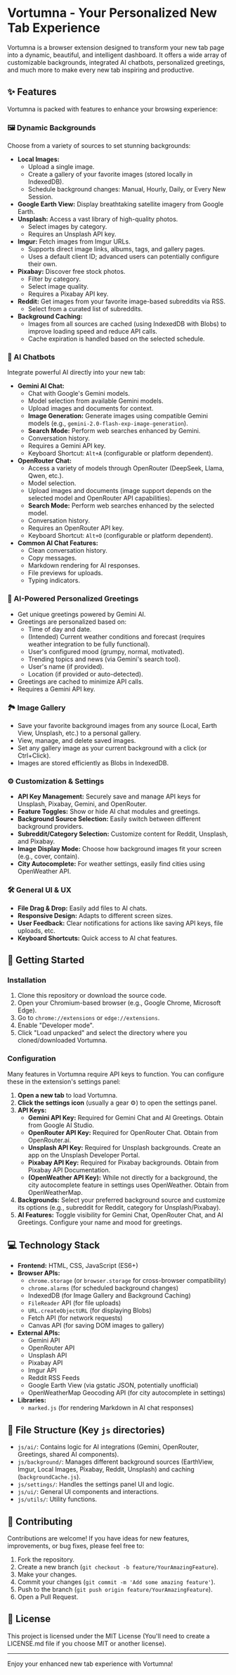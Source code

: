 # Vortumna - Your Personalized New Tab Experience

Vortumna is a browser extension designed to transform your new tab page into a dynamic, beautiful, and intelligent dashboard. It offers a wide array of customizable backgrounds, integrated AI chatbots, personalized greetings, and much more to make every new tab inspiring and productive.

## ✨ Features

Vortumna is packed with features to enhance your browsing experience:

### 🖼️ Dynamic Backgrounds
Choose from a variety of sources to set stunning backgrounds:

*   **Local Images:**
    *   Upload a single image.
    *   Create a gallery of your favorite images (stored locally in IndexedDB).
    *   Schedule background changes: Manual, Hourly, Daily, or Every New Session.
*   **Google Earth View:** Display breathtaking satellite imagery from Google Earth.
*   **Unsplash:** Access a vast library of high-quality photos.
    *   Select images by category.
    *   Requires an Unsplash API key.
*   **Imgur:** Fetch images from Imgur URLs.
    *   Supports direct image links, albums, tags, and gallery pages.
    *   Uses a default client ID; advanced users can potentially configure their own.
*   **Pixabay:** Discover free stock photos.
    *   Filter by category.
    *   Select image quality.
    *   Requires a Pixabay API key.
*   **Reddit:** Get images from your favorite image-based subreddits via RSS.
    *   Select from a curated list of subreddits.
*   **Background Caching:**
    *   Images from all sources are cached (using IndexedDB with Blobs) to improve loading speed and reduce API calls.
    *   Cache expiration is handled based on the selected schedule.

### 💬 AI Chatbots
Integrate powerful AI directly into your new tab:

*   **Gemini AI Chat:**
    *   Chat with Google's Gemini models.
    *   Model selection from available Gemini models.
    *   Upload images and documents for context.
    *   **Image Generation:** Generate images using compatible Gemini models (e.g., `gemini-2.0-flash-exp-image-generation`).
    *   **Search Mode:** Perform web searches enhanced by Gemini.
    *   Conversation history.
    *   Requires a Gemini API key.
    *   Keyboard Shortcut: `Alt+A` (configurable or platform dependent).
*   **OpenRouter Chat:**
    *   Access a variety of models through OpenRouter (DeepSeek, Llama, Qwen, etc.).
    *   Model selection.
    *   Upload images and documents (image support depends on the selected model and OpenRouter API capabilities).
    *   **Search Mode:** Perform web searches enhanced by the selected model.
    *   Conversation history.
    *   Requires an OpenRouter API key.
    *   Keyboard Shortcut: `Alt+O` (configurable or platform dependent).
*   **Common AI Chat Features:**
    *   Clean conversation history.
    *   Copy messages.
    *   Markdown rendering for AI responses.
    *   File previews for uploads.
    *   Typing indicators.

### 👋 AI-Powered Personalized Greetings
*   Get unique greetings powered by Gemini AI.
*   Greetings are personalized based on:
    *   Time of day and date.
    *   (Intended) Current weather conditions and forecast (requires weather integration to be fully functional).
    *   User's configured mood (grumpy, normal, motivated).
    *   Trending topics and news (via Gemini's search tool).
    *   User's name (if provided).
    *   Location (if provided or auto-detected).
*   Greetings are cached to minimize API calls.
*   Requires a Gemini API key.

### 🏞️ Image Gallery
*   Save your favorite background images from any source (Local, Earth View, Unsplash, etc.) to a personal gallery.
*   View, manage, and delete saved images.
*   Set any gallery image as your current background with a click (or Ctrl+Click).
*   Images are stored efficiently as Blobs in IndexedDB.

### ⚙️ Customization & Settings
*   **API Key Management:** Securely save and manage API keys for Unsplash, Pixabay, Gemini, and OpenRouter.
*   **Feature Toggles:** Show or hide AI chat modules and greetings.
*   **Background Source Selection:** Easily switch between different background providers.
*   **Subreddit/Category Selection:** Customize content for Reddit, Unsplash, and Pixabay.
*   **Image Display Mode:** Choose how background images fit your screen (e.g., cover, contain).
*   **City Autocomplete:** For weather settings, easily find cities using OpenWeather API.

### 🛠️ General UI & UX
*   **File Drag & Drop:** Easily add files to AI chats.
*   **Responsive Design:** Adapts to different screen sizes.
*   **User Feedback:** Clear notifications for actions like saving API keys, file uploads, etc.
*   **Keyboard Shortcuts:** Quick access to AI chat features.

## 🚀 Getting Started

### Installation
1.  Clone this repository or download the source code.
2.  Open your Chromium-based browser (e.g., Google Chrome, Microsoft Edge).
3.  Go to `chrome://extensions` or `edge://extensions`.
4.  Enable "Developer mode".
5.  Click "Load unpacked" and select the directory where you cloned/downloaded Vortumna.

### Configuration
Many features in Vortumna require API keys to function. You can configure these in the extension's settings panel:

1.  **Open a new tab** to load Vortumna.
2.  **Click the settings icon** (usually a gear ⚙️) to open the settings panel.
3.  **API Keys:**
    *   **Gemini API Key:** Required for Gemini Chat and AI Greetings. Obtain from Google AI Studio.
    *   **OpenRouter API Key:** Required for OpenRouter Chat. Obtain from OpenRouter.ai.
    *   **Unsplash API Key:** Required for Unsplash backgrounds. Create an app on the Unsplash Developer Portal.
    *   **Pixabay API Key:** Required for Pixabay backgrounds. Obtain from Pixabay API Documentation.
    *   **(OpenWeather API Key):** While not directly for a background, the city autocomplete feature in settings uses OpenWeather. Obtain from OpenWeatherMap.
4.  **Backgrounds:** Select your preferred background source and customize its options (e.g., subreddit for Reddit, category for Unsplash/Pixabay).
5.  **AI Features:** Toggle visibility for Gemini Chat, OpenRouter Chat, and AI Greetings. Configure your name and mood for greetings.

## 💻 Technology Stack

*   **Frontend:** HTML, CSS, JavaScript (ES6+)
*   **Browser APIs:**
    *   `chrome.storage` (or `browser.storage` for cross-browser compatibility)
    *   `chrome.alarms` (for scheduled background changes)
    *   IndexedDB (for Image Gallery and Background Caching)
    *   `FileReader` API (for file uploads)
    *   `URL.createObjectURL` (for displaying Blobs)
    *   Fetch API (for network requests)
    *   Canvas API (for saving DOM images to gallery)
*   **External APIs:**
    *   Gemini API
    *   OpenRouter API
    *   Unsplash API
    *   Pixabay API
    *   Imgur API
    *   Reddit RSS Feeds
    *   Google Earth View (via gstatic JSON, potentially unofficial)
    *   OpenWeatherMap Geocoding API (for city autocomplete in settings)
*   **Libraries:**
    *   `marked.js` (for rendering Markdown in AI chat responses)

## 📂 File Structure (Key `js` directories)

*   `js/ai/`: Contains logic for AI integrations (Gemini, OpenRouter, Greetings, shared AI components).
*   `js/background/`: Manages different background sources (EarthView, Imgur, Local Images, Pixabay, Reddit, Unsplash) and caching (`backgroundCache.js`).
*   `js/settings/`: Handles the settings panel UI and logic.
*   `js/ui/`: General UI components and interactions.
*   `js/utils/`: Utility functions.

## 🤝 Contributing

Contributions are welcome! If you have ideas for new features, improvements, or bug fixes, please feel free to:
1.  Fork the repository.
2.  Create a new branch (`git checkout -b feature/YourAmazingFeature`).
3.  Make your changes.
4.  Commit your changes (`git commit -m 'Add some amazing feature'`).
5.  Push to the branch (`git push origin feature/YourAmazingFeature`).
6.  Open a Pull Request.

## 📄 License

This project is licensed under the MIT License (You'll need to create a LICENSE.md file if you choose MIT or another license).

---

Enjoy your enhanced new tab experience with Vortumna!
